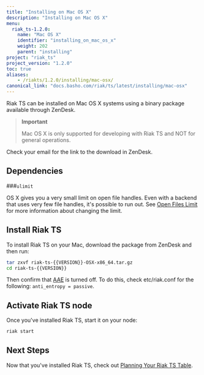 ```yaml
---
title: "Installing on Mac OS X"
description: "Installing on Mac OS X"
menu:
  riak_ts-1.2.0:
    name: "Mac OS X"
    identifier: "installing_on_mac_os_x"
    weight: 202
    parent: "installing"
project: "riak_ts"
project_version: "1.2.0"
toc: true
aliases:
    - /riakts/1.2.0/installing/mac-osx/
canonical_link: "docs.basho.com/riak/ts/latest/installing/mac-osx"
---
```


[concept aae]: /riak/kv/2.1.3/learn/concepts/active-anti-entropy
[perf open files]: /riak/kv/2.1.3/using/performance/open-files-limit
[planning]: ../using/planning

Riak TS can be installed on Mac OS X systems using a binary
package available through ZenDesk.

>**Important**
>
>Mac OS X is only supported for developing with Riak TS and NOT for general operations.

Check your email for the link to the download in ZenDesk.

## Dependencies

###`ulimit`

OS X gives you a very small limit on open file handles. Even with a
backend that uses very few file handles, it's possible to run out. See
[Open Files Limit][perf open files] for more information about changing the limit.


## Install Riak TS

To install Riak TS on your Mac, download the package from ZenDesk and then run:

```bash
tar zxvf riak-ts-{{VERSION}}-OSX-x86_64.tar.gz
cd riak-ts-{{VERSION}}
```

Then confirm that [AAE][concept aae] is turned off. To do this, check etc/riak.conf for the following: `anti_entropy = passive`.


## Activate Riak TS node

Once you've installed Riak TS, start it on your node:

```bash
riak start
```


## Next Steps

Now that you've installed Riak TS, check out [Planning Your Riak TS Table][planning].
